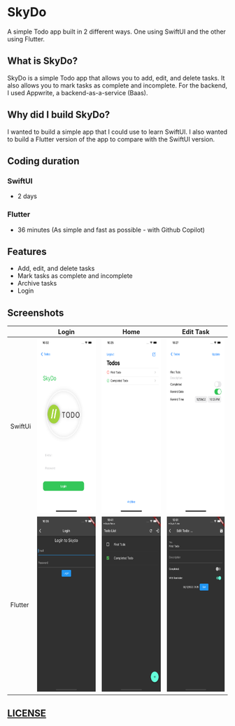 # SkyDo

A simple Todo app built in 2 different ways. One using SwiftUI and the other using Flutter.

## What is SkyDo?

SkyDo is a simple Todo app that allows you to add, edit, and delete tasks. It also allows you to mark tasks as complete and incomplete.
For the backend, I used Appwrite, a backend-as-a-service (Baas).

## Why did I build SkyDo?

I wanted to build a simple app that I could use to learn SwiftUI. I also wanted to build a Flutter version of the app to compare with the SwiftUI version.

## Coding duration

### SwiftUI

- 2 days

### Flutter

- 36 minutes (As simple and fast as possible - with Github Copilot)

## Features

- Add, edit, and delete tasks
- Mark tasks as complete and incomplete
- Archive tasks
- Login

## Screenshots

|         | Login                                                                     | Home                                                                     | Edit Task                                                                |
| ------- | ------------------------------------------------------------------------- | ------------------------------------------------------------------------ | ------------------------------------------------------------------------ |
| SwiftUi | <img src="./assets/swiftui/ios_login.png" width="200" height="400" />     | <img src="./assets/swiftui/ios_home.png" width="200" height="400" />     | <img src="./assets/swiftui/ios_edit.png" width="200" height="400" />     |
| Flutter | <img src="./assets/flutter/flutter_login.png" width="200" height="400" /> | <img src="./assets/flutter/flutter_home.png" width="200" height="400" /> | <img src="./assets/flutter/flutter_edit.png" width="200" height="400" /> |

## [LICENSE](https://choosealicense.com/licenses/mit/)
